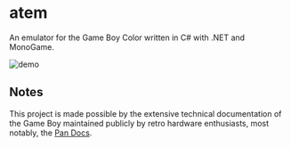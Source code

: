 atem
===
An emulator for the Game Boy Color written in C# with .NET and MonoGame.

![demo](https://github.com/tyler-m/atem/assets/7759273/3ac33f7a-4caa-4ef3-81b6-41bc6b482adf)

Notes
---
This project is made possible by the extensive technical documentation of the Game Boy maintained publicly by retro hardware enthusiasts, most notably, the [Pan Docs](https://github.com/gbdev/pandocs).